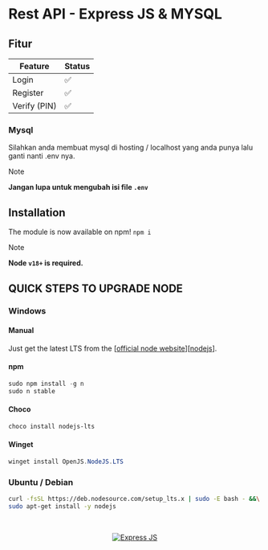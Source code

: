 # Rest API - Express JS & MYSQL
## Fitur
| Feature  | Status |
| ------------- | ------------- |
| Login  | ✅  |
| Register  | ✅  |
| Verify (PIN)  | ✅  |

### Mysql
Silahkan anda membuat mysql di hosting / localhost yang anda punya lalu ganti nanti .env nya.

> [!NOTE]
> **Jangan lupa untuk mengubah isi file ``.env``**


## Installation

The module is now available on npm! `npm i`

> [!NOTE]
> **Node ``v18+`` is required.**

## QUICK STEPS TO UPGRADE NODE

### Windows

#### Manual
Just get the latest LTS from the [[official node website](https://nodejs.org/en)][[nodejs](https://nodejs.org/en)].

#### npm
```powershell
sudo npm install -g n
sudo n stable
```

#### Choco
```powershell
choco install nodejs-lts
```

#### Winget
```powershell
winget install OpenJS.NodeJS.LTS
```

### Ubuntu / Debian
```bash
curl -fsSL https://deb.nodesource.com/setup_lts.x | sudo -E bash - &&\
sudo apt-get install -y nodejs
```

<div align="center">
    <br />
    <p>
        <a href="https://wwebjs.dev"><img src="https://cdn.discordapp.com/attachments/984470146603163701/1284459996276588564/dds.JPG?ex=66e6b617&is=66e56497&hm=85cac38dab89f708605779cd1e842a3bf2c36fbfe34072da37a4cc29ebfadd02&" title="Expres.JS" alt="Express JS"/></a>
    </p
    <br />
</div>
